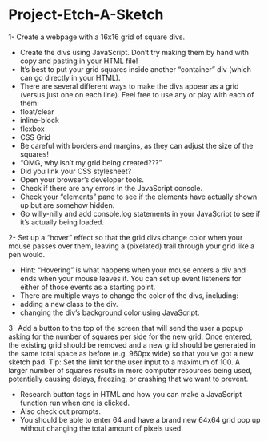 # Project-Etch-A-Sketch

1- Create a webpage with a 16x16 grid of square divs.
 - Create the divs using JavaScript. Don’t try making them by hand with copy and pasting in your HTML file!
 - It’s best to put your grid squares inside another “container” div (which can go directly in your HTML).
 - There are several different ways to make the divs appear as a grid (versus just one on each line). Feel free to use any or play with each of them:
  - float/clear
  - inline-block
  - flexbox
  - CSS Grid
 - Be careful with borders and margins, as they can adjust the size of the squares!
 - “OMG, why isn’t my grid being created???”
  - Did you link your CSS stylesheet?
  - Open your browser’s developer tools.
  - Check if there are any errors in the JavaScript console.
  - Check your “elements” pane to see if the elements have actually shown up but are somehow hidden.
  - Go willy-nilly and add console.log statements in your JavaScript to see if it’s actually being loaded.

2- Set up a “hover” effect so that the grid divs change color when your mouse passes over them, leaving a (pixelated) trail through your grid like a pen would.
 - Hint: “Hovering” is what happens when your mouse enters a div and ends when your mouse leaves it. You can set up event listeners for either of those events as a starting point.
 - There are multiple ways to change the color of the divs, including:
  - adding a new class to the div.
  - changing the div’s background color using JavaScript.

3- Add a button to the top of the screen that will send the user a popup asking for the number of squares per side for the new grid. Once entered, the existing grid should be removed and a new grid should be generated in the same total space as before (e.g. 960px wide) so that you’ve got a new sketch pad. Tip: Set the limit for the user input to a maximum of 100. A larger number of squares results in more computer resources being used, potentially causing delays, freezing, or crashing that we want to prevent.
 - Research button tags in HTML and how you can make a JavaScript function run when one is clicked.
- Also check out prompts.
- You should be able to enter 64 and have a brand new 64x64 grid pop up without changing the total amount of pixels used.
